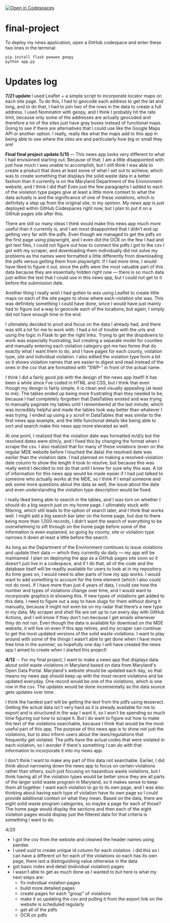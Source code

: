 [![Open in Codespaces](https://classroom.github.com/assets/launch-codespace-7f7980b617ed060a017424585567c406b6ee15c891e84e1186181d67ecf80aa0.svg)](https://classroom.github.com/open-in-codespaces?assignment_repo_id=14703123)
# final-project

To deploy my news application, open a GitHub codespace and enter these two lines in the terminal:

```
pip install flask peewee geopy
python app.py
```
# Updates log
<b>7/21 update </b>
I used Leaflet + a simple script to incorporate locator maps on each site page. To do this, I had to geocode each address to get the lat and long, and to do that, I had to join two of the rows in the data to create a full address. I used Nominatim with geopy, and I think I probably hit the rate limit, because only some of the addresses are actually geocoded and therefore a lot of the sites just have gray boxes instead of functional maps. Going to see if there are alternatives that I could use like the Google Maps API or another option. I really, really like what the maps add to this app in being able to see where the sites are and particularly how big or small they are! 

<b>Final final project update 5/15 --</b>
This news app looks very different to what I had envisioned starting out. Because of that, I am a little disappointed with just how much I was unable to accomplish, but I still think I was able to create a product that does at least some of what I set out to achieve, which was to create something that displays the solid waste data in a better fashion than it currently is on the Maryland Department of the Environment website, and I think I did that! Even just the few paragraphs I added to each of the violation type pages give at least a little more context to what the data actually is and the significance of one of these violations, which is definitely a step up from the original site, in my opinion. My news app is just deployed within GitHub Codespaces right now, but I plan to put it on a GitHub pages site after this.

There are still so many ideas I think would make this news app much more useful than it currently is, and I am most disappointed that I didn’t end up getting very far with the pdfs. Even though we managed to get the pdfs on the first page using playwright, and I even did the OCR on the few I had and got text files, I could not figure out how to connect the pdfs I got to the csv I got with my scraper, and downloading them individually did not solve my problems as the names were formatted a little differently from downloading the pdfs versus getting them from playwright. If I had more time, I would have liked to figure it out, since the pdfs were the most valuable part of this data because they are essentially hidden right now — there is so much data just within the text that I could use in this news app, but I could not get to it before the submission date.

Another thing I really wish I had gotten to was using Leaflet to create little maps on each of the site pages to show where each violation site was. This was definitely something I could have done, since I would have just mainly had to figure out a way to geocode each of the locations, but again, I simply did not have enough time in the end.

I ultimately decided to pivot and focus on the data I already had, and there was still a lot for me to work with. I had a lot of trouble with the urls and using the logic in Flask to get the right links. Trying to get the dropdowns to work was especially frustrating, but creating a separate model for counties and manually entering each violation category got me two forms that do exactly what I want them to do, and I have pages for each county, violation type, site and individual violation. I also edited the violation type form a bit so it shows violation names that are easier to digest and read instead of the ones in the csv that are formatted with “SWP-” in front of the actual name. 

I think I did a fairly good job with the design of the news app itself! It has been a while since I’ve coded in HTML and CSS, but I think that even though my design is fairly simple, it is clean and visually appealing (at least to me). The tables ended up being more frustrating than they needed to be, because I had completely forgotten that DataTables existed and was trying to manually paginate my tables until I remembered at the last minute, which was incredibly helpful and made the tables look way better than whatever I was trying. I ended up using a y scroll in DataTables that was similar to the first news app example, and the little functional details like being able to sort and search make this news app more elevated as well. 

At one point, I realized that the violation date was formatted m/d/y but the resolved dates were d/m/y, and I fixed this by changing the format when I scrape the csv. I also realized that for many of these violations (even on the regular MDE website before I touched the data) the resolved date was earlier than the violation date. I had planned on making a resolved-violation date column to show the length it took to resolve, but because this was really weird I decided to not do that until I knew for sure why this was. A lot of information for this news app would be made easier if I had just talked to someone who actually works at the MDE, so I think if I email someone and ask some more questions about the data as well, the issue about the date and even understanding the violation type description would be fixed.

I really liked being able to search in the tables, and I was torn on whether I should do a big search just on my home page. I ultimately stuck with filtering, which still leads to the option of search later, and I think that works well. I might add a big search bar later on the home page, but due to there being more than 1,000 records, I didn’t want the search of everything to be overwhelming to sift through on the home page before some of the information is even explained, so going by county, site or violation type narrows it down at least a little before the search.

As long as the Department of the Environment continues to issue violations and update their data — which they currently do daily — my app will be maintained. I plan on deploying the app as a GitHub pages site soon so it doesn’t just live in a codespace, and if I do that, all of the code and the database itself will be readily available for users to look at in my repository. As time goes on, I would need to alter parts of how my app works. I would want to add something to account for the time element (which I also could not do now). If I have more than just 4 years of data, I could see how the number and types of violations change over time, and I would want to incorporate graphics in showing this. If new types of violations get added to this data, I need to figure out a way to have slugs for them without doing it manually, because it might not even be on my radar that there’s a new type in my data. My scraper and shell file are set up to run every day with GitHub Actions, and I will know if they don’t run because I get emails whenever they do not run. Even though the data is available for download on the MDE website, it will live on even if this app retires, and my scraper can continue to get the most updated versions of the solid waste violations. I want to play around with some of the things I wasn’t able to get done when I have more free time in the summer, so hopefully one day I will have created the news app I aimed to create when I started this project!




<strong>4/13</strong> --
For my final project, I want to make a news app that displays data about solid waste violations in Maryland based on data from Maryland's Open Data Portal. Maryland's website should be updated each day, so that means my news app should keep up with the most recent violations and be updated everyday. One record would be one of the violations, which is one row in the csv. The updates would be done incrementally as the data source gets updates over time.

I think the hardest part will be getting the text from the pdfs using tesseract. Getting the actual data isn't very hard as it is already available for me to export and is structured in the way I want it, so I won't be spending so much time figuring out how to scrape it. But I do want to figure out how to make the text of the violations searchable, because I think that would be the most useful part of this app. The purpose of this news app is to show not just the violations, but to also inform users about the laws/regulations that frequently get violated. The pdfs have the actual codes that were violated in each violation, so I wonder if there's something I can do with that information to incorporate it into my news app.

I don't think I want to make any part of this data not searchable. Earlier, I did think about narrowing down the news app to focus on certain violations rather than others, such just focusing on hazardous waste violations, but I think having all of the violation types would be better since they are all parts of the larger solid waste program in Maryland, so it makes sense to keep them all together. I want each violation to go to its own page, and I was also thinking about having each type of violation have its own page so I could provide additional context on what they mean. Based on the data, there are eight solid waste program categories, so maybe a page for each of those? The home page would display the sections and then each of the eight violation pages would display just the filtered data for that criteria is something I want to do. 

4/20 
* I got the csv from the website and cleaned the header names using pandas
* I used uuid to create unique id column for each violation. i did this so i can have a different url for each of the violations so each has its own page, there isnt a distinguishing value otherwise in the data
* got basic index and detail (individual violation) pages
* I wasn't able to get as much done as I wanted to but here is what my next steps are:
    * fix individual violation pages
    * build more detailed pages
    * create pages for each "group" of violations
    * make it so updating the csv and pulling it from the export link on the website is scheduled regularly
    * get all of the pdfs
    * OCR on pdfs
